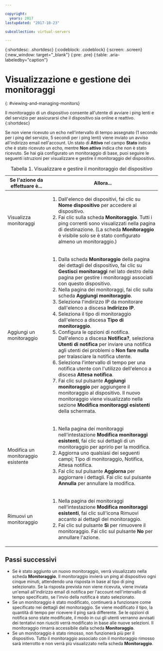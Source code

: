 ```yaml
---

copyright:
  years: 2017
lastupdated: "2017-10-23"

subcollection: virtual-servers

---
```


{:shortdesc: .shortdesc}
{:codeblock: .codeblock}
{:screen: .screen}
{:new_window: target="_blank"}
{:pre: .pre}
{:table: .aria-labeledby="caption"}

# Visualizzazione e gestione dei monitoraggi
{: #viewing-and-managing-monitors}

Il monitoraggio di un dispositivo consente all'utente di avviare i ping lenti e del servizio per assicurarsi che il dispositivo sia online e reattivo.
{:shortdesc}

Se non viene ricevuto un echo nell'intervallo di tempo assegnato (1 secondo per i ping del servizio, 5 secondi per i ping lenti) viene inviato un avviso
all'indirizzo email nell'account. Un stato di **Attivo** nel campo **Stato** indica che è stato ricevuto un echo, mentre **Non attivo**
indica che non è stato ricevuto. Se hai già configurato un monitoraggio di base, puoi seguire le seguenti istruzioni per visualizzare e gestire il monitoraggio del dispositivo.

   <table>
   <CAPTION>Tabella 1. Visualizzare e gestire il monitoraggio del dispositivo</CAPTION>
   <THEAD>
   <TR>
   <th>Se l'azione da effettuare è...</th>
   <th>Allora...</th>
   </TR>
   </THEAD>
   <TBODY>
   <tr>
   <td>Visualizza monitoraggi</td>
   <td>
   <ol>
   <li>Dall'elenco dei dispositivi, fai clic su <b>Nome dispositivo</b> per accedere al dispositivo.</li>
   <li>Fai clic sulla scheda <b>Monitoraggio</b>. Tutti i ping correnti sono visualizzati nella pagina di destinazione. (La scheda <b>Monitoraggio</b> è visibile solo se è stato configurato almeno un monitoraggio.)</li>
   </ol>
   </td>
   </tr>
   <tr>
   <td>Aggiungi un monitoraggio</td>
   <td>
   <ol>
   <li>Dalla scheda <b>Monitoraggio</b> della pagina dei dettagli del dispositivo, fai clic su <b>Gestisci monitoraggi</b> nel lato destro della pagina per gestire i monitoraggi associati con questo dispositivo.</li>
   <li>Nella pagina dei monitoraggi, fai clic sulla scheda <b>Aggiungi monitoraggio</b>.</li>
   <li>Seleziona l'indirizzo IP da monitorare dall'elenco a discesa <b>Indirizzo IP</b>.</li>
   <li>Seleziona il tipo di monitoraggio dall'elenco a discesa <b>Tipo di monitoraggio</b>.</li>
   <li>Configura le opzioni di notifica. Dall'elenco a discesa <b>Notifica?</b>, seleziona <b>Utenti di notifica</b> per inviare una notifica agli utenti dei problemi o <b>Non fare nulla</b> per tralasciare la notifica utente.</li>
   <li>Seleziona l'intervallo di tempo per una notifica utente con l'utilizzo dell'elenco a discesa <b>Attesa notifica</b>.</li>
   <li>Fai clic sul pulsante <b>Aggiungi monitoraggio</b> per aggiungere il monitoraggio al dispositivo. Il nuovo monitoraggio viene visualizzato nella sezione <b>Modifica monitoraggi esistenti</b> della schermata.</li>
   </ol>
   </td>
   </tr>
   <tr>
   <td>Modifica un monitoraggio esistente</td>
   <td>
   <ol>
   <li>Nella pagina dei monitoraggi nell'intestazione <b>Modifica monitoraggi esistenti</b>, fai clic sui dettagli di un monitoraggio per aprirlo per la modifica.</li>
   <li>Aggiorna uno qualsiasi dei seguenti campi; Tipo di monitoraggio, Notifica, Attesa notifica.</li>
   <li>Fai clic sul pulsante <b>Aggiorna</b> per aggiornare i dettagli. Fai clic sul pulsante <b>Annulla</b> per annullare la modifica.</li>
   </ol>
   </td>
   </tr>
   <tr>
   <td>Rimuovi un monitoraggio</td>
   <td>
   <ol>
   <li>Nella pagina dei monitoraggi nell'intestazione <b>Modifica monitoraggi esistenti</b>, fai clic sull'icona Rimuovi accanto ai dettagli del monitoraggio.</li>
   <li>Fai clic sul pulsante <b>Sì</b> per rimuovere il monitoraggio. Fai clic sul pulsante <b>No</b> per annullare l'azione.</li>
   </ol>
   </td>
   </tr>
   </TBODY>
   </table>

## Passi successivi

- Se è stato aggiunto un nuovo monitoraggio, verrà visualizzato nella scheda **Monitoraggio**. Il monitoraggio invierà un ping al dispositivo ogni cinque minuti, attendendo una risposta in base al tipo di ping selezionato. Se la risposta prevista non viene ricevuta, viene inviata un'email all'indirizzo email di notifica per l'account nell'intervallo di tempo specificato, se l'invio della notifica è stato selezionato.
- Se un monitoraggio è stato modificato, continuerà a funzionare come specificato nei dettagli del monitoraggio. Se viene modificato il tipo, la quantità di tempo per ricevere il ping sarà differente. Se le opzioni di notifica sono state modificate, il modo in cui gli utenti verranno avvisati dei tentativi non riusciti verrà modificato in base alle nuove selezioni. Il monitoraggio rimarrà accessibile dalla scheda **Monitoraggio**.
- Se un monitoraggio è stato rimosso, non funzionerà più per il dispositivo. Tutto il monitoraggio associato con il monitoraggio rimosso sarà interrotto e non verrà più visualizzato nella scheda **Monitoraggio**.
